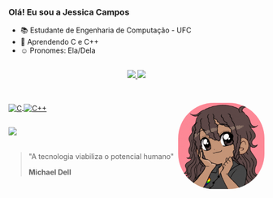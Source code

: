 ### Olá! Eu sou a Jessica Campos 

- 📚 Estudante de Engenharia de Computação - UFC 
- 🌱 Aprendendo C e C++
- ☺️ Pronomes: Ela/Dela


##

<div align="center">
  <a href="https://github.com/jessic-campos">
  <img height="150em" src="https://github-readme-stats.vercel.app/api?username=jessic-campos&show_icons=true&theme=aura&include_all_commits=true&count_private=true"/>
  <img height="150em" src="https://github-readme-stats.vercel.app/api/top-langs/?username=jessic-campos&layout=compact&langs_count=7&theme=aura"/>
</div>

##
  
  <div style="display: inline_block"><br>
        <img align="center" alt="C" height="40" width="50" src="https://cdn.jsdelivr.net/gh/devicons/devicon/icons/c/c-original.svg" />
         <img align="center" alt="C++" height="40" width="50" src="https://cdn.jsdelivr.net/gh/devicons/devicon/icons/cplusplus/cplusplus-original.svg" />
        <img align="right" alt="GIF" height="170" style="border-radius:70px;" src="https://github.com/jessic-campos/jessic-campos/blob/main/Design%20sem%20nome.gif">

         
  </div>
  
  ## 

  <div>
    <a href="https://www.linkedin.com/in/jessica-campos-a40414255/" target="_blank"><img src="https://img.shields.io/badge/-LinkedIn-%230077B5?style=for-the-badge&logo=linkedin&logoColor=white" target="_blank"></a>   
</div>
  
  ##
 

<blockquote>
  <p>
    "A tecnologia viabiliza o potencial humano"
      </p>
  <p>
    <b>Michael Dell</b>
      </P>
<blockquote>


  
